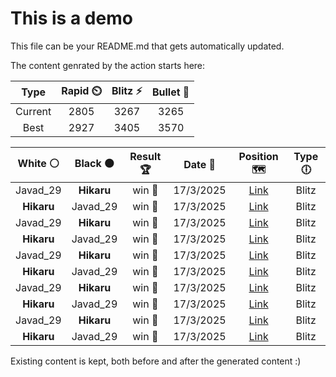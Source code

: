 # This is a demo

This file can be your README.md that gets automatically updated.

The content genrated by the action starts here:

<!--START_SECTION:chessStats-->
<!-- Automatically generated with https://github.com/Balastrong/chess-stats-action -->

| Type | Rapid ⏲️ | Blitz ⚡ | Bullet 🔫 |
|:---:|:---:|:---:|:---:|
| Current | 2805 | 3267 | 3265 |
| Best | 2927 | 3405 | 3570 |

| White ⚪ | Black ⚫ | Result 🏆 | Date 📅 | Position 🗺️ | Type 🕕 |
|:---:|:---:|:---:|:---:|:---:|:---:|
| Javad_29 | **Hikaru** | win 🥇 | 17/3/2025 | <a href="http://www.ee.unb.ca/cgi-bin/tervo/fen.pl?select=r4rk1/p4p2/2pb1B2/3p2p1/N3p3/1P2P1Pp/P1P2PqP/R3QRK1 w - - 1 23">Link</a> | Blitz |
| **Hikaru** | Javad_29 | win 🥇 | 17/3/2025 | <a href="http://www.ee.unb.ca/cgi-bin/tervo/fen.pl?select=5R2/3N1p1p/4p1pk/8/4N3/4P1P1/5P1P/6K1 b - - 2 29">Link</a> | Blitz |
| Javad_29 | **Hikaru** | win 🥇 | 17/3/2025 | <a href="http://www.ee.unb.ca/cgi-bin/tervo/fen.pl?select=N2k1b1r/p4pp1/2pp4/2p4p/P5nP/1P2P1P1/2PP1P2/1qB1K2R w - - 0 17">Link</a> | Blitz |
| **Hikaru** | Javad_29 | win 🥇 | 17/3/2025 | <a href="http://www.ee.unb.ca/cgi-bin/tervo/fen.pl?select=2r2r2/ppp2p2/2np4/3N1P2/2P1P1R1/1P2k3/PB1R2P1/2K5 b - - 2 29">Link</a> | Blitz |
| Javad_29 | **Hikaru** | win 🥇 | 17/3/2025 | <a href="http://www.ee.unb.ca/cgi-bin/tervo/fen.pl?select=1r6/3nk1p1/p1p2pp1/3pp3/7N/P3P1BP/2P2PP1/6K1 w - - 0 23">Link</a> | Blitz |
| **Hikaru** | Javad_29 | win 🥇 | 17/3/2025 | <a href="http://www.ee.unb.ca/cgi-bin/tervo/fen.pl?select=rn1R4/p1p2Q1k/1p4pp/7p/4Nb2/P7/4B2P/5RK1 b - - 1 29">Link</a> | Blitz |
| Javad_29 | **Hikaru** | win 🥇 | 17/3/2025 | <a href="http://www.ee.unb.ca/cgi-bin/tervo/fen.pl?select=r4rk1/p1q1ppbp/bp3np1/2np4/5P2/2N1PN2/PPPBQ1PP/R4RK1 w - - 0 13">Link</a> | Blitz |
| **Hikaru** | Javad_29 | win 🥇 | 17/3/2025 | <a href="http://www.ee.unb.ca/cgi-bin/tervo/fen.pl?select=k7/nr5p/2Q1p1p1/3n1p2/3P4/4PN2/3B1PPP/R5K1 b - - 0 31">Link</a> | Blitz |
| Javad_29 | **Hikaru** | win 🥇 | 17/3/2025 | <a href="http://www.ee.unb.ca/cgi-bin/tervo/fen.pl?select=3r1rk1/p1p3pp/1p6/8/2P2p1q/P1P1Pb2/2B4P/R4KR1 w - - 0 23">Link</a> | Blitz |
| **Hikaru** | Javad_29 | win 🥇 | 17/3/2025 | <a href="http://www.ee.unb.ca/cgi-bin/tervo/fen.pl?select=8/1Q6/2R5/k5P1/8/8/5P2/6K1 b - - 10 48">Link</a> | Blitz |

<!--END_SECTION:chessStats-->

Existing content is kept, both before and after the generated content :)
